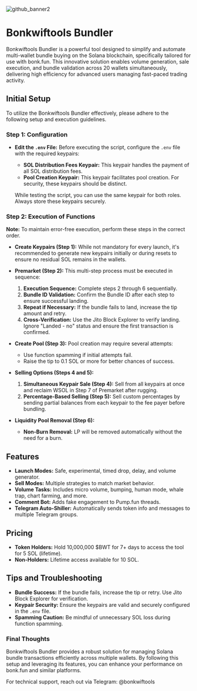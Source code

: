 
![github_banner2](https://github.com/user-attachments/assets/dfc87609-0b93-4ebb-941b-96d11bf12616)


# Bonkwiftools Bundler

Bonkwiftools Bundler is a powerful tool designed to simplify and automate multi-wallet bundle buying on the Solana blockchain, specifically tailored for use with bonk.fun. This innovative solution enables volume generation, sale execution, and bundle validation across 20 wallets simultaneously, delivering high efficiency for advanced users managing fast-paced trading activity.

## Initial Setup

To utilize the Bonkwiftools Bundler effectively, please adhere to the following setup and execution guidelines.

### Step 1: Configuration

- **Edit the `.env` File:** Before executing the script, configure the `.env` file with the required keypairs:

  - **SOL Distribution Fees Keypair:** This keypair handles the payment of all SOL distribution fees.
  - **Pool Creation Keypair:** This keypair facilitates pool creation. For security, these keypairs should be distinct.

  While testing the script, you can use the same keypair for both roles. Always store these keypairs securely.

### Step 2: Execution of Functions

**Note:** To maintain error-free execution, perform these steps in the correct order.

- **Create Keypairs (Step 1):** While not mandatory for every launch, it's recommended to generate new keypairs initially or during resets to ensure no residual SOL remains in the wallets.

- **Premarket (Step 2):** This multi-step process must be executed in sequence:

  1. **Execution Sequence:** Complete steps 2 through 6 sequentially.
  2. **Bundle ID Validation:** Confirm the Bundle ID after each step to ensure successful landing.
  3. **Repeat if Necessary:** If the bundle fails to land, increase the tip amount and retry.
  4. **Cross-Verification:** Use the Jito Block Explorer to verify landing. Ignore "Landed - no" status and ensure the first transaction is confirmed.

- **Create Pool (Step 3):** Pool creation may require several attempts:

  - Use function spamming if initial attempts fail.
  - Raise the tip to 0.1 SOL or more for better chances of success.

- **Selling Options (Steps 4 and 5):**

  1. **Simultaneous Keypair Sale (Step 4):** Sell from all keypairs at once and reclaim WSOL in Step 7 of Premarket after rugging.
  2. **Percentage-Based Selling (Step 5):** Sell custom percentages by sending partial balances from each keypair to the fee payer before bundling.

- **Liquidity Pool Removal (Step 6):**

  - **Non-Burn Removal:** LP will be removed automatically without the need for a burn.

## Features

- **Launch Modes:** Safe, experimental, timed drop, delay, and volume generator.
- **Sell Modes:** Multiple strategies to match market behavior.
- **Volume Tasks:** Includes micro volume, bumping, human mode, whale trap, chart farming, and more.
- **Comment Bot:** Adds fake engagement to Pump.fun threads.
- **Telegram Auto-Shiller:** Automatically sends token info and messages to multiple Telegram groups.

## Pricing

- **Token Holders:** Hold 10,000,000 $BWT for 7+ days to access the tool for 5 SOL (lifetime).
- **Non-Holders:** Lifetime access available for 10 SOL.

## Tips and Troubleshooting

- **Bundle Success:** If the bundle fails, increase the tip or retry. Use Jito Block Explorer for verification.
- **Keypair Security:** Ensure the keypairs are valid and securely configured in the `.env` file.
- **Spamming Caution:** Be mindful of unnecessary SOL loss during function spamming.

### Final Thoughts

Bonkwiftools Bundler provides a robust solution for managing Solana bundle transactions efficiently across multiple wallets. By following this setup and leveraging its features, you can enhance your performance on bonk.fun and similar platforms.

For technical support, reach out via Telegram: @bonkwiftools
